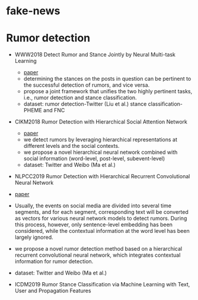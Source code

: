 # fake-news



# Rumor detection
- WWW2018 Detect Rumor and Stance Jointly by Neural Multi-task Learning 
  - [paper](https://dl.acm.org/doi/10.1145/3184558.3188729)
  - determining the stances on the posts in question can be pertinent to the successful detection of rumors, and vice versa.
  - propose a joint framework that unifies the two highly pertinent tasks, i.e., rumor detection and stance classification.
  - dataset: rumor detection-Twitter (Liu et al.)  stance classification-PHEME and FNC
  
- CIKM2018 Rumor Detection with Hierarchical Social Attention Network
  - [paper](https://dl.acm.org/doi/10.1145/3269206.3271709)
  - we detect rumors by leveraging hierarchical representations at different levels and the social contexts.
  - we propose a novel hierarchical neural network combined with social information (word-level, post-level, subevent-level)
  - dataset: Twitter  and  Weibo  (Ma et al.)
  
 - NLPCC2019 Rumor Detection with Hierarchical Recurrent Convolutional Neural Network
  - [paper](https://link.springer.com/chapter/10.1007%2F978-3-030-32236-6_30)
  - Usually, the events on social media are divided into several time segments, and for each segment, corresponding text will be converted as vectors for various neural network models to detect rumors. During this process, however, only sentence-level embedding has been considered, while the contextual information at the word level has been largely ignored.
  -  we propose a novel rumor detection method based on a hierarchical recurrent convolutional neural network, which integrates contextual information for rumor detection.
  - dataset: Twitter  and  Weibo  (Ma et al.)

- ICDM2019 Rumor Stance Classification via Machine Learning with Text, User and Propagation Features


